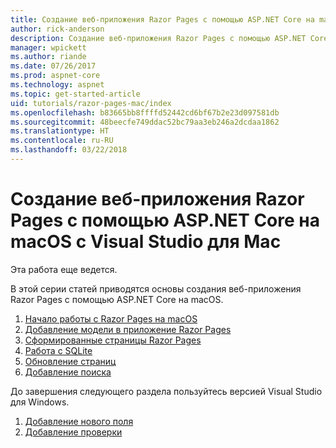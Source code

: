 ```yaml
---
title: Создание веб-приложения Razor Pages с помощью ASP.NET Core на macOS с Visual Studio для Mac
author: rick-anderson
description: Создание веб-приложения Razor Pages с помощью ASP.NET Core и EF Core.
manager: wpickett
ms.author: riande
ms.date: 07/26/2017
ms.prod: aspnet-core
ms.technology: aspnet
ms.topic: get-started-article
uid: tutorials/razor-pages-mac/index
ms.openlocfilehash: b83665bb8ffffd52442cd6bf67b2e23d097581db
ms.sourcegitcommit: 48beecfe749ddac52bc79aa3eb246a2dcdaa1862
ms.translationtype: HT
ms.contentlocale: ru-RU
ms.lasthandoff: 03/22/2018
---
```

# <a name="create-a-razor-pages-web-app-with-aspnet-core-on-macos-with-visual-studio-for-mac"></a>Создание веб-приложения Razor Pages с помощью ASP.NET Core на macOS с Visual Studio для Mac

Эта работа еще ведется.

В этой серии статей приводятся основы создания веб-приложения Razor Pages с помощью ASP.NET Core на macOS.

1. [Начало работы с Razor Pages на macOS](xref:tutorials/razor-pages-mac/razor-pages-start)
1. [Добавление модели в приложение Razor Pages](xref:tutorials/razor-pages-mac/model)
1. [Сформированные страницы Razor Pages](xref:tutorials/razor-pages-mac/page)
1. [Работа с SQLite](xref:tutorials/razor-pages-mac/sql)
1. [Обновление страниц](xref:tutorials/razor-pages-mac/da1)
1. [Добавление поиска](xref:tutorials/razor-pages-mac/search)

До завершения следующего раздела пользуйтесь версией Visual Studio для Windows.

1. [Добавление нового поля](xref:tutorials/razor-pages/new-field)
1. [Добавление проверки](xref:tutorials/razor-pages/validation)
